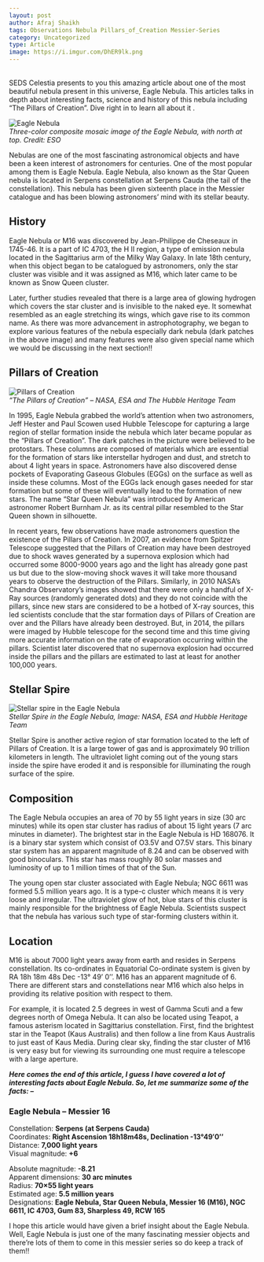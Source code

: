```yaml
---
layout: post
author: Afraj Shaikh
tags: Observations Nebula Pillars_of_Creation Messier-Series
category: Uncategorized
type: Article
image: https://i.imgur.com/DhER9lk.png
---
```

\
SEDS Celestia presents to you this amazing article about one of the most beautiful nebula present in this universe, Eagle Nebula. This articles talks in depth about interesting facts, science and history of this nebula including “The Pillars of Creation”. Dive right in to learn all about it .

![Eagle Nebula](https://i.imgur.com/DhER9lk.png)
\
*Three-color composite mosaic image of the Eagle Nebula, with north at top.*
*Credit: ESO*

Nebulas are one of the most fascinating astronomical objects and have been a keen interest of astronomers for centuries. One of the most popular among them is Eagle Nebula. Eagle Nebula, also known as the Star Queen nebula is located in Serpens constellation at Serpens Cauda (the tail of the constellation). This nebula has been given sixteenth place in the Messier catalogue and has been blowing astronomers’ mind with its stellar beauty.

## History

Eagle Nebula or M16 was discovered by Jean-Philippe de Cheseaux in 1745-46. It is a part of IC 4703, the H II region, a type of emission nebula located in the Sagittarius arm of the Milky Way Galaxy. In late 18th century, when this object began to be catalogued by astronomers, only the star cluster was visible and it was assigned as M16, which later came to be known as Snow Queen cluster.

Later, further studies revealed that there is a large area of glowing hydrogen which covers the star cluster and is invisible to the naked eye. It somewhat resembled as an eagle stretching its wings, which gave rise to its common name. As there was more advancement in astrophotography, we began to explore various features of the nebula especially dark nebula (dark patches in the above image) and many features were also given special name which we would be discussing in the next section!!

## Pillars of Creation

![Pillars of Creation](https://i.imgur.com/484XnUc.png)
\
*“The Pillars of Creation” – NASA, ESA and The Hubble Heritage Team*

In 1995, Eagle Nebula grabbed the world’s attention when two astronomers, Jeff Hester and Paul Scowen used Hubble Telescope for capturing a large region of stellar formation inside the nebula which later became popular as the “Pillars of Creation”. The dark patches in the picture were believed to be protostars. These columns are composed of materials which are essential for the formation of stars like interstellar hydrogen and dust, and stretch to about 4 light years in space. Astronomers have also discovered dense pockets of Evaporating Gaseous Globules (EGGs) on the surface as well as inside these columns. Most of the EGGs lack enough gases needed for star formation but some of these will eventually lead to the formation of new stars. The name “Star Queen Nebula” was introduced by American astronomer Robert Burnham Jr. as its central pillar resembled to the Star Queen shown in silhouette.

In recent years, few observations have made astronomers question the existence of the Pillars of Creation. In 2007, an evidence from Spitzer Telescope suggested that the Pillars of Creation may have been destroyed due to shock waves generated by a supernova explosion which had occurred some 8000-9000 years ago and the light has already gone past us but due to the slow-moving shock waves it will take more thousand years to observe the destruction of the Pillars. Similarly, in 2010 NASA’s Chandra Observatory’s images showed that there were only a handful of X-Ray sources (randomly generated dots) and they do not coincide with the pillars, since new stars are considered to be a hotbed of X-ray sources, this led scientists conclude that the star formation days of Pillars of Creation are over and the Pillars have already been destroyed. But, in 2014, the pillars were imaged by Hubble telescope for the second time and this time giving more accurate information on the rate of evaporation occurring within the pillars. Scientist later discovered that no supernova explosion had occurred inside the pillars and the pillars are estimated to last at least for another 100,000 years.

## Stellar Spire

![Stellar spire in the Eagle Nebula](https://i.imgur.com/RVikbhN.png)
\
*Stellar Spire in the Eagle Nebula, Image: NASA, ESA and Hubble Heritage Team*

Stellar Spire is another active region of star formation located to the left of Pillars of Creation. It is a large tower of gas and is approximately 90 trillion kilometers in length. The ultraviolet light coming out of the young stars inside the spire have eroded it and is responsible for illuminating the rough surface of the spire.

## Composition

The Eagle Nebula occupies an area of 70 by 55 light years in size (30 arc minutes) while its open star cluster has radius of about 15 light years (7 arc minutes in diameter). The brightest star in the Eagle Nebula is HD 168076. It is a binary star system which consist of O3.5V and O7.5V stars. This binary star system has an apparent magnitude of 8.24 and can be observed with good binoculars. This star has mass roughly 80 solar masses and luminosity of up to 1 million times of that of the Sun.

The young open star cluster associated with Eagle Nebula; NGC 6611 was formed 5.5 million years ago. It is a type-c cluster which means it is very loose and irregular. The ultraviolet glow of hot, blue stars of this cluster is mainly responsible for the brightness of Eagle Nebula. Scientists suspect that the nebula has various such type of star-forming clusters within it.

## Location

M16 is about 7000 light years away from earth and resides in Serpens constellation. Its co-ordinates in Equatorial Co-ordinate system is given by RA  18h 18m 48s Dec -13° 49’ 0’’. M16 has an apparent magnitude of 6. There are different stars and constellations near M16 which also helps in providing its relative position with respect to them.

For example, it is located 2.5 degrees in west of Gamma Scuti and a few degrees north of Omega Nebula. It can also be located using Teapot, a famous asterism located in Sagittarius constellation. First, find the brightest star in the Teapot (Kaus Australis) and then follow a line from Kaus Australis to just east of Kaus Media. During clear sky, finding the star cluster of M16 is very easy but for viewing its surrounding one must require a telescope with a large aperture.

***Here comes the end of this article, I guess I have covered a lot of interesting facts about Eagle Nebula. So, let me summarize some of the facts: –***

### Eagle Nebula – Messier 16

Constellation: **Serpens (at Serpens Cauda)**
\
Coordinates: **Right Ascension 18h18m48s, Declination -13°49′0’’**
\
Distance: **7,000 light years**
\
Visual magnitude: **+6**

Absolute magnitude: **-8.21**
\
Apparent dimensions: **30 arc minutes**\
Radius: **70×55 light years**
\
Estimated age: **5.5 million years**
\
Designations: **Eagle Nebula, Star Queen Nebula, Messier 16 (M16), NGC 6611, IC 4703, Gum 83, Sharpless 49, RCW 165**

I hope this article would have given a brief insight about the Eagle Nebula. Well, Eagle Nebula is just one of the many fascinating messier objects and there’re lots of them to come in this messier series so do keep a track of them!!

